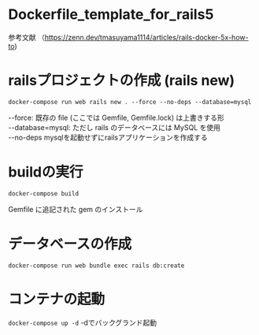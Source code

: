 # Dockerfile_template_for_rails5
参考文献
（https://zenn.dev/tmasuyama1114/articles/rails-docker-5x-how-to)

# railsプロジェクトの作成 (rails new)

```docker-compose run web rails new . --force --no-deps --database=mysql```

--force: 既存の file (ここでは Gemfile, Gemfile.lock) は上書きする形<br>
--database=mysql: ただし rails のデータベースには MySQL を使用<br>
--no-deps mysqlを起動せずにrailsアプリケーションを作成する<br>

# buildの実行

```docker-compose build```

Gemfile に追記された gem のインストール

# データベースの作成

```docker-compose run web bundle exec rails db:create```

# コンテナの起動

```docker-compose up -d```
-dでバックグランド起動
